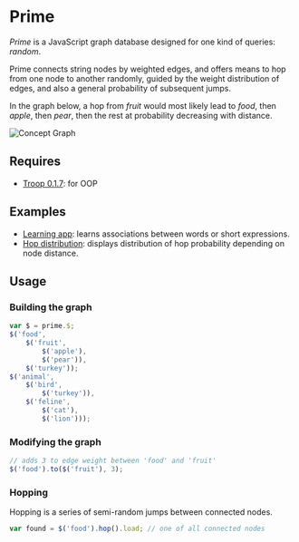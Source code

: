 Prime
=====

*Prime* is a JavaScript graph database designed for one kind of queries: *random*.

Prime connects string nodes by weighted edges, and offers means to hop from one node to another randomly, guided by the weight distribution of edges, and also a general probability of subsequent jumps.

In the graph below, a hop from *fruit* would most likely lead to *food*, then *apple*, then *pear*, then the rest at probability decreasing with distance.

![Concept Graph](http://dl.dropbox.com/u/9258903/sampleConceptGraph.png)

Requires
--------

- [Troop 0.1.7](https://github.com/production-minds/troop): for OOP

Examples
--------

- [Learning app](http://jsfiddle.net/danstocker/H8vLd/): learns associations between words or short expressions.
- [Hop distribution](http://jsfiddle.net/danstocker/K63h8/): displays distribution of hop probability depending on node distance.

Usage
-----

### Building the graph

```javascript
var $ = prime.$;
$('food',
    $('fruit',
        $('apple'),
        $('pear')),
    $('turkey'));
$('animal',
    $('bird',
        $('turkey')),
    $('feline',
        $('cat'),
        $('lion')));
```

### Modifying the graph

```javascript
// adds 3 to edge weight between 'food' and 'fruit'
$('food').to($('fruit'), 3);
```

### Hopping

Hopping is a series of semi-random jumps between connected nodes.

```javascript
var found = $('food').hop().load; // one of all connected nodes
```
